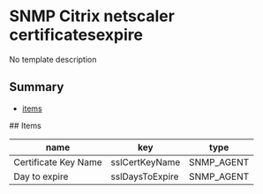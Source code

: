# SNMP Citrix netscaler certificatesexpire
No template description
## Summary
* [items](#items)

<a name="items" />
## Items

| name | key | type |
| ------------- |------------- |------------- |
| Certificate Key Name | sslCertKeyName | SNMP_AGENT |
| Day to expire | sslDaysToExpire | SNMP_AGENT |
